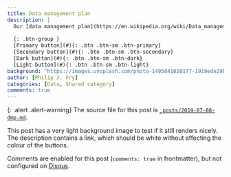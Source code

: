 ```yaml
---
title: Data management plan
description: |
  Our [data management plan](https://en.wikipedia.org/wiki/Data_management_plan) (`v1`) is now available.
  
  {: .btn-group }
  [Primary button](#){: .btn .btn-sm .btn-primary}
  [Secondary button](#){: .btn .btn-sm .btn-secondary}
  [Dark button](#){: .btn .btn-sm .btn-dark}
  [Light button](#){: .btn .btn-sm .btn-light}
background: "https://images.unsplash.com/photo-1495841020177-1919ede29bd8?ixid=eyJhcHBfaWQiOjEyMDd9&auto=format&fit=crop&w=1000&q=80"
author: [Philip J. Fry]
categories: [Data, Shared category]
comments: true
---
```


{: .alert .alert-warning}
The source file for this post is [`_posts/2019-07-08-dmp.md`](https://raw.githubusercontent.com/peterdesmet/petridish/master/_posts/2019-07-08-dmp.md).

This post has a very light background image to test if it still renders nicely. The description contains a link, which should be white without affecting the colour of the buttons.

Comments are enabled for this post (`comments: true` in frontmatter), but not configured on [Disqus](https://disqus.com/).
